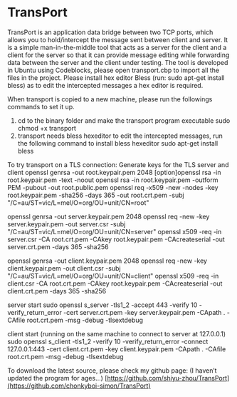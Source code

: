 # TransPort
TransPort is an application data bridge between two TCP ports, which allows you to hold/intercept the message sent between client and server. It is a simple man-in-the-middle tool that acts as a server for the client and a client for the server so that it can provide message editing while forwarding data between the server and the client under testing. The tool is developed in Ubuntu using Codeblocks, please open transport.cbp to import all the files in the project. Please install hex editor Bless (run: sudo apt-get install bless) as to edit the intercepted messages a hex editor is required. 

When transport is copied to a new machine, please run the followings commands to set it up.
1.	cd to the binary folder and make the transport program executable
sudo chmod +x transport
2.	transport needs bless hexeditor to edit the intercepted messages, run the following command to install bless hexeditor
sudo apt-get install bless

To try transport on a TLS connection:
Generate keys for the TLS server and client
openssl genrsa -out root.keypair.pem 2048
[option]openssl rsa -in root.keypair.pem -text -noout
openssl rsa -in root.keypair.pem -outform PEM -pubout -out root.public.pem
openssl req -x509 -new -nodes -key root.keypair.pem -sha256 -days 365 -out root.crt.pem -subj "/C=au/ST=vic/L=mel/O=org/OU=unit/CN=root"

openssl genrsa -out server.keypair.pem 2048
openssl req -new -key server.keypair.pem -out server.csr -subj "/C=au/ST=vic/L=mel/O=org/OU=unit/CN=server"
openssl x509 -req -in server.csr -CA root.crt.pem -CAkey root.keypair.pem -CAcreateserial -out server.crt.pem -days 365 -sha256

openssl genrsa -out client.keypair.pem 2048
openssl req -new -key client.keypair.pem -out client.csr -subj "/C=au/ST=vic/L=mel/O=org/OU=unit/CN=client"
openssl x509 -req -in client.csr -CA root.crt.pem -CAkey root.keypair.pem -CAcreateserial -out client.crt.pem -days 365 -sha256

server start
sudo openssl s_server -tls1_2 -accept 443 -verify 10 -verify_return_error -cert server.crt.pem -key server.keypair.pem -CApath . -CAfile root.crt.pem -msg -debug -tlsextdebug

client start (running on the same machine to connect to server at 127.0.0.1)
sudo openssl s_client -tls1_2 -verify 10 -verify_return_error -connect 127.0.0.1:443 -cert client.crt.pem -key client.keypair.pem -CApath . -CAfile root.crt.pem -msg -debug -tlsextdebug

To download the latest source, please check my github page: (I haven’t updated the program for ages…)
[https://github.com/shiyu-zhou/TransPort](https://github.com/chonkyboi-simon/TransPort)
